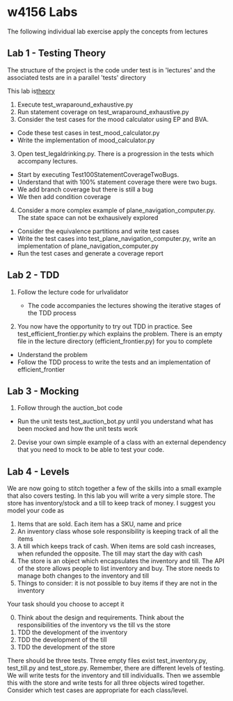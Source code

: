 # w4156 Labs
The following individual lab exercise apply the concepts from lectures

## Lab 1 - Testing Theory

The structure of the project is the code under test is in 'lectures' and the associated tests are in a parallel 'tests' directory

This lab is[theory](lectures/testing/theory)
1. Execute test_wraparound_exhaustive.py
2. Run statement coverage on test_wraparound_exhaustive.py
4. Consider the test cases for the mood calculator using EP and BVA.
 * Code these test cases in test_mood_calculator.py
 * Write the implementation of mood_calculator.py
3. Open test_legaldrinking.py. There is a progression in the tests which accompany lectures.
 * Start by executing Test100StatementCoverageTwoBugs.
 * Understand that with 100% statement coverage there were two bugs.
 * We add branch coverage but there is still a bug
 * We then add condition coverage

4. Consider a more complex example of plane_navigation_computer.py. The state space can not be exhausively explored
  * Consider the equivalence partitions and write test cases
  * Write the test cases into test_plane_navigation_computer.py, write an implementation of plane_navigation_computer.py
  * Run the test cases and generate a coverage report

## Lab 2 - TDD
1. Follow the lecture code for urlvalidator
    * The code accompanies the lectures showing the iterative stages of the TDD process

2. You now have the opportunity to try out TDD in practice. See test_efficient_frontier.py which explains the problem.
There is an empty file in the lecture directory (efficient_frontier.py) for you to complete
* Understand the problem
* Follow the TDD process to write the tests and an implementation of efficient_frontier

## Lab 3 - Mocking

1. Follow through the auction_bot code
* Run the unit tests test_auction_bot.py until you understand what has been mocked and how the unit tests work

2. Devise your own simple example of a class with an external dependency that you need to mock to be able to test your code.

## Lab 4 - Levels

We are now going to stitch together a few of the skills into a small example that also covers testing. In this lab
you will write a very simple store. The store has inventory/stock and a till to keep track of money. I suggest you model your code as

1. Items that are sold. Each item has a SKU, name and price
2. An inventory class whose sole responsibility is keeping track of all the items
3. A till which keeps track of cash. When items are sold cash increases, when refunded the opposite. The till may start the day with cash
4. The store is an object which encapsulates the inventory and till. The API of the store allows people to list inventory and buy. The store needs to manage both changes to the inventory and till
5. Things to consider: it is not possible to buy items if they are not in the inventory

Your task should you choose to accept it

0. Think about the design and requirements. Think about the responsibilities of the inventory vs the till vs the store
1. TDD the development of the inventory
2. TDD the development of the till
3. TDD the development of the store

There should be three tests. Three empty files exist test_inventory.py, test_till.py and test_store.py. Remember, there
are different levels of testing. We will write tests for the inventory and till individualls. Then we assemble this with the store and write
tests for all three objects wired together. Consider which test cases are appropriate for each class/level.